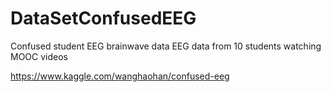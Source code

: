 # DataSetConfusedEEG

Confused student EEG brainwave data
EEG data from 10 students watching MOOC videos

https://www.kaggle.com/wanghaohan/confused-eeg
